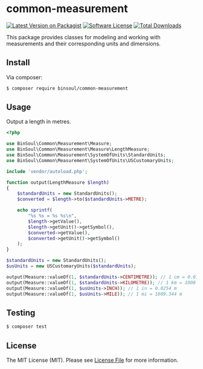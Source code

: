 # common-measurement

[![Latest Version on Packagist][ico-version]][link-packagist]
[![Software License][ico-license]](LICENSE.md)
[![Total Downloads][ico-downloads]][link-downloads]

This package provides classes for modeling and working with measurements and their corresponding units and dimensions.

## Install

Via composer:

``` bash
$ composer require binsoul/common-measurement
```

## Usage

Output a length in metres.

``` php
<?php

use BinSoul\Common\Measurement\Measure;
use BinSoul\Common\Measurement\Measure\LengthMeasure;
use BinSoul\Common\Measurement\SystemOfUnits\StandardUnits;
use BinSoul\Common\Measurement\SystemOfUnits\USCustomaryUnits;

include 'vendor/autoload.php';

function output(LengthMeasure $length)
{
    $standardUnits = new StandardUnits();
    $converted = $length->to($standardUnits->METRE);

    echo sprintf(
        "%s %s = %s %s\n",
        $length->getValue(),
        $length->getUnit()->getSymbol(),
        $converted->getValue(),
        $converted->getUnit()->getSymbol()
    );
}

$standardUnits = new StandardUnits();
$usUnits = new USCustomaryUnits($standardUnits);

output(Measure::valueOf(1, $standardUnits->CENTIMETRE)); // 1 cm = 0.01 m
output(Measure::valueOf(1, $standardUnits->KILOMETRE)); // 1 km = 1000 m
output(Measure::valueOf(1, $usUnits->INCH)); // 1 in = 0.0254 m
output(Measure::valueOf(1, $usUnits->MILE)); // 1 mi = 1609.344 m
```

## Testing

``` bash
$ composer test
```

## License

The MIT License (MIT). Please see [License File](LICENSE.md) for more information.

[ico-version]: https://img.shields.io/packagist/v/binsoul/common-measurement.svg?style=flat-square
[ico-license]: https://img.shields.io/badge/license-MIT-brightgreen.svg?style=flat-square
[ico-downloads]: https://img.shields.io/packagist/dt/binsoul/common-measurement.svg?style=flat-square

[link-packagist]: https://packagist.org/packages/binsoul/common-measurement
[link-downloads]: https://packagist.org/packages/binsoul/common-measurement
[link-author]: https://github.com/binsoul
